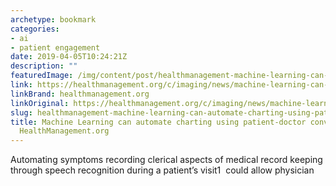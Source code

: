 ```yaml
---
archetype: bookmark
categories:
- ai
- patient engagement
date: 2019-04-05T10:24:21Z
description: ""
featuredImage: /img/content/post/healthmanagement-machine-learning-can-automate-charting-using-patient-doctor-conversations-healthmanagement-org.jpg
link: https://healthmanagement.org/c/imaging/news/machine-learning-can-automate-charting-using-patient-doctor-conversations
linkBrand: healthmanagement.org
linkOriginal: https://healthmanagement.org/c/imaging/news/machine-learning-can-automate-charting-using-patient-doctor-conversations
slug: healthmanagement-machine-learning-can-automate-charting-using-patient-doctor-conversations-healthmanagement-org
title: Machine Learning can automate charting using patient-doctor conversations -
  HealthManagement.org
---
```

Automating symptoms recording clerical aspects of medical record keeping through speech recognition during a patient’s visit1&nbsp; could allow physician